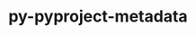 ---
title: "py-pyproject-metadata"
layout: cache
categories: [package, develop-2023-12-17]
meta: {"versions": ["0.7.1"], "compilers": ["apple-clang@=15.0.0", "cce@=15.0.1", "gcc@=11.1.0", "gcc@=11.3.0", "gcc@=11.4.0", "gcc@=12.3.0", "gcc@=9.4.0", "oneapi@=2023.2.0"], "oss": ["rhel8", "ubuntu20.04", "ubuntu22.04", "ventura"], "platforms": ["darwin", "linux"], "targets": ["aarch64", "neoverse_v1", "ppc64le", "x86_64_v3", "zen4"], "stacks": ["data-vis-sdk", "e4s", "e4s-cray-rhel", "e4s-neoverse_v1", "e4s-oneapi", "e4s-power", "e4s-rocm-external", "ml-darwin-aarch64-mps", "ml-linux-x86_64-cpu", "ml-linux-x86_64-cuda", "ml-linux-x86_64-rocm", "root", "tutorial"], "num_specs": 20, "num_specs_by_stack": {"ml-darwin-aarch64-mps": 2, "root": 20, "e4s-cray-rhel": 1, "e4s-neoverse_v1": 3, "e4s-power": 3, "data-vis-sdk": 1, "e4s": 3, "e4s-rocm-external": 1, "e4s-oneapi": 3, "ml-linux-x86_64-cpu": 3, "ml-linux-x86_64-cuda": 3, "ml-linux-x86_64-rocm": 3, "tutorial": 1}}
spec_details: [{"hash": "7cjkanc5n2d5bnl6wxpyskctepwa2ent", "compiler": "apple-clang@=15.0.0", "versions": ["0.7.1"], "os": "ventura", "platform": "darwin", "target": "aarch64", "variants": ["build_system=python_pip"], "stacks": ["ml-darwin-aarch64-mps", "root"], "size": "-", "tarball": "https://binaries.spack.io/releases/develop-2023-12-17/build_cache/darwin-ventura-aarch64/apple-clang-15.0.0/py-pyproject-metadata-0.7.1/darwin-ventura-aarch64-apple-clang-15.0.0-py-pyproject-metadata-0.7.1-7cjkanc5n2d5bnl6wxpyskctepwa2ent.spack"}, {"hash": "drredgku6svljcpbpcczyyr6gvmqcuek", "compiler": "apple-clang@=15.0.0", "versions": ["0.7.1"], "os": "ventura", "platform": "darwin", "target": "aarch64", "variants": ["build_system=python_pip"], "stacks": ["ml-darwin-aarch64-mps", "root"], "size": "-", "tarball": "https://binaries.spack.io/releases/develop-2023-12-17/build_cache/darwin-ventura-aarch64/apple-clang-15.0.0/py-pyproject-metadata-0.7.1/darwin-ventura-aarch64-apple-clang-15.0.0-py-pyproject-metadata-0.7.1-drredgku6svljcpbpcczyyr6gvmqcuek.spack"}, {"hash": "astl3xdmmaxeyp6s3h2gqnspwxllbbkk", "compiler": "cce@=15.0.1", "versions": ["0.7.1"], "os": "rhel8", "platform": "linux", "target": "zen4", "variants": ["build_system=python_pip"], "stacks": ["e4s-cray-rhel", "root"], "size": "-", "tarball": "https://binaries.spack.io/releases/develop-2023-12-17/build_cache/linux-rhel8-zen4/cce-15.0.1/py-pyproject-metadata-0.7.1/linux-rhel8-zen4-cce-15.0.1-py-pyproject-metadata-0.7.1-astl3xdmmaxeyp6s3h2gqnspwxllbbkk.spack"}, {"hash": "yqvvhaxe2rki6w4wsnb2fhvwwz3n47we", "compiler": "gcc@=11.4.0", "versions": ["0.7.1"], "os": "ubuntu20.04", "platform": "linux", "target": "neoverse_v1", "variants": ["build_system=python_pip"], "stacks": ["e4s-neoverse_v1", "root"], "size": "-", "tarball": "https://binaries.spack.io/releases/develop-2023-12-17/build_cache/linux-ubuntu20.04-neoverse_v1/gcc-11.4.0/py-pyproject-metadata-0.7.1/linux-ubuntu20.04-neoverse_v1-gcc-11.4.0-py-pyproject-metadata-0.7.1-yqvvhaxe2rki6w4wsnb2fhvwwz3n47we.spack"}, {"hash": "2etdhsohe246oagjzexiilzvni7forfe", "compiler": "gcc@=11.4.0", "versions": ["0.7.1"], "os": "ubuntu20.04", "platform": "linux", "target": "neoverse_v1", "variants": ["build_system=python_pip"], "stacks": ["e4s-neoverse_v1", "root"], "size": "-", "tarball": "https://binaries.spack.io/releases/develop-2023-12-17/build_cache/linux-ubuntu20.04-neoverse_v1/gcc-11.4.0/py-pyproject-metadata-0.7.1/linux-ubuntu20.04-neoverse_v1-gcc-11.4.0-py-pyproject-metadata-0.7.1-2etdhsohe246oagjzexiilzvni7forfe.spack"}, {"hash": "okzn6sa4kej76mthegptbcs57guhusyq", "compiler": "gcc@=11.4.0", "versions": ["0.7.1"], "os": "ubuntu20.04", "platform": "linux", "target": "neoverse_v1", "variants": ["build_system=python_pip"], "stacks": ["e4s-neoverse_v1", "root"], "size": "-", "tarball": "https://binaries.spack.io/releases/develop-2023-12-17/build_cache/linux-ubuntu20.04-neoverse_v1/gcc-11.4.0/py-pyproject-metadata-0.7.1/linux-ubuntu20.04-neoverse_v1-gcc-11.4.0-py-pyproject-metadata-0.7.1-okzn6sa4kej76mthegptbcs57guhusyq.spack"}, {"hash": "z4no7vs7aovsfozbid3jxf3selbbzabu", "compiler": "gcc@=9.4.0", "versions": ["0.7.1"], "os": "ubuntu20.04", "platform": "linux", "target": "ppc64le", "variants": ["build_system=python_pip"], "stacks": ["e4s-power", "root"], "size": "-", "tarball": "https://binaries.spack.io/releases/develop-2023-12-17/build_cache/linux-ubuntu20.04-ppc64le/gcc-9.4.0/py-pyproject-metadata-0.7.1/linux-ubuntu20.04-ppc64le-gcc-9.4.0-py-pyproject-metadata-0.7.1-z4no7vs7aovsfozbid3jxf3selbbzabu.spack"}, {"hash": "qjcd3zlvuzbatplqqjtlehwnnjo2jrmm", "compiler": "gcc@=9.4.0", "versions": ["0.7.1"], "os": "ubuntu20.04", "platform": "linux", "target": "ppc64le", "variants": ["build_system=python_pip"], "stacks": ["e4s-power", "root"], "size": "-", "tarball": "https://binaries.spack.io/releases/develop-2023-12-17/build_cache/linux-ubuntu20.04-ppc64le/gcc-9.4.0/py-pyproject-metadata-0.7.1/linux-ubuntu20.04-ppc64le-gcc-9.4.0-py-pyproject-metadata-0.7.1-qjcd3zlvuzbatplqqjtlehwnnjo2jrmm.spack"}, {"hash": "4lewjpjujiavwxgyaxpdekab6jgimz7k", "compiler": "gcc@=9.4.0", "versions": ["0.7.1"], "os": "ubuntu20.04", "platform": "linux", "target": "ppc64le", "variants": ["build_system=python_pip"], "stacks": ["e4s-power", "root"], "size": "-", "tarball": "https://binaries.spack.io/releases/develop-2023-12-17/build_cache/linux-ubuntu20.04-ppc64le/gcc-9.4.0/py-pyproject-metadata-0.7.1/linux-ubuntu20.04-ppc64le-gcc-9.4.0-py-pyproject-metadata-0.7.1-4lewjpjujiavwxgyaxpdekab6jgimz7k.spack"}, {"hash": "chazbqda4b2ldddtrzsrcro6yzotqprj", "compiler": "gcc@=11.1.0", "versions": ["0.7.1"], "os": "ubuntu20.04", "platform": "linux", "target": "x86_64_v3", "variants": ["build_system=python_pip"], "stacks": ["data-vis-sdk", "root"], "size": "-", "tarball": "https://binaries.spack.io/releases/develop-2023-12-17/build_cache/linux-ubuntu20.04-x86_64_v3/gcc-11.1.0/py-pyproject-metadata-0.7.1/linux-ubuntu20.04-x86_64_v3-gcc-11.1.0-py-pyproject-metadata-0.7.1-chazbqda4b2ldddtrzsrcro6yzotqprj.spack"}, {"hash": "bmphe3xfq2xcsycrqhgjih5rt4zbwua3", "compiler": "gcc@=11.4.0", "versions": ["0.7.1"], "os": "ubuntu20.04", "platform": "linux", "target": "x86_64_v3", "variants": ["build_system=python_pip"], "stacks": ["e4s", "e4s-rocm-external", "root"], "size": "-", "tarball": "https://binaries.spack.io/releases/develop-2023-12-17/build_cache/linux-ubuntu20.04-x86_64_v3/gcc-11.4.0/py-pyproject-metadata-0.7.1/linux-ubuntu20.04-x86_64_v3-gcc-11.4.0-py-pyproject-metadata-0.7.1-bmphe3xfq2xcsycrqhgjih5rt4zbwua3.spack"}, {"hash": "zluxassfcycwz4f4mv5hxxiv7ad6c3c7", "compiler": "gcc@=11.4.0", "versions": ["0.7.1"], "os": "ubuntu20.04", "platform": "linux", "target": "x86_64_v3", "variants": ["build_system=python_pip"], "stacks": ["e4s", "root"], "size": "-", "tarball": "https://binaries.spack.io/releases/develop-2023-12-17/build_cache/linux-ubuntu20.04-x86_64_v3/gcc-11.4.0/py-pyproject-metadata-0.7.1/linux-ubuntu20.04-x86_64_v3-gcc-11.4.0-py-pyproject-metadata-0.7.1-zluxassfcycwz4f4mv5hxxiv7ad6c3c7.spack"}, {"hash": "wvavmjuwbpavfpwe24l62fgmhoovdbpq", "compiler": "gcc@=11.4.0", "versions": ["0.7.1"], "os": "ubuntu20.04", "platform": "linux", "target": "x86_64_v3", "variants": ["build_system=python_pip"], "stacks": ["e4s", "root"], "size": "-", "tarball": "https://binaries.spack.io/releases/develop-2023-12-17/build_cache/linux-ubuntu20.04-x86_64_v3/gcc-11.4.0/py-pyproject-metadata-0.7.1/linux-ubuntu20.04-x86_64_v3-gcc-11.4.0-py-pyproject-metadata-0.7.1-wvavmjuwbpavfpwe24l62fgmhoovdbpq.spack"}, {"hash": "f66hpmsx255kxejtkcemcjg6n3eacz4m", "compiler": "oneapi@=2023.2.0", "versions": ["0.7.1"], "os": "ubuntu20.04", "platform": "linux", "target": "x86_64_v3", "variants": ["build_system=python_pip"], "stacks": ["e4s-oneapi", "root"], "size": "-", "tarball": "https://binaries.spack.io/releases/develop-2023-12-17/build_cache/linux-ubuntu20.04-x86_64_v3/oneapi-2023.2.0/py-pyproject-metadata-0.7.1/linux-ubuntu20.04-x86_64_v3-oneapi-2023.2.0-py-pyproject-metadata-0.7.1-f66hpmsx255kxejtkcemcjg6n3eacz4m.spack"}, {"hash": "bt2spzmpiwqs7raf7b7bfmhvk2bib2yd", "compiler": "oneapi@=2023.2.0", "versions": ["0.7.1"], "os": "ubuntu20.04", "platform": "linux", "target": "x86_64_v3", "variants": ["build_system=python_pip"], "stacks": ["e4s-oneapi", "root"], "size": "-", "tarball": "https://binaries.spack.io/releases/develop-2023-12-17/build_cache/linux-ubuntu20.04-x86_64_v3/oneapi-2023.2.0/py-pyproject-metadata-0.7.1/linux-ubuntu20.04-x86_64_v3-oneapi-2023.2.0-py-pyproject-metadata-0.7.1-bt2spzmpiwqs7raf7b7bfmhvk2bib2yd.spack"}, {"hash": "crgc3ncuedwwsm5uqoosdhnleivc5bhc", "compiler": "oneapi@=2023.2.0", "versions": ["0.7.1"], "os": "ubuntu20.04", "platform": "linux", "target": "x86_64_v3", "variants": ["build_system=python_pip"], "stacks": ["e4s-oneapi", "root"], "size": "-", "tarball": "https://binaries.spack.io/releases/develop-2023-12-17/build_cache/linux-ubuntu20.04-x86_64_v3/oneapi-2023.2.0/py-pyproject-metadata-0.7.1/linux-ubuntu20.04-x86_64_v3-oneapi-2023.2.0-py-pyproject-metadata-0.7.1-crgc3ncuedwwsm5uqoosdhnleivc5bhc.spack"}, {"hash": "hcxbv7d4bxtb7cvxivyqngisonhc5oij", "compiler": "gcc@=11.3.0", "versions": ["0.7.1"], "os": "ubuntu22.04", "platform": "linux", "target": "x86_64_v3", "variants": ["build_system=python_pip"], "stacks": ["ml-linux-x86_64-cpu", "ml-linux-x86_64-cuda", "root", "ml-linux-x86_64-rocm"], "size": "-", "tarball": "https://binaries.spack.io/releases/develop-2023-12-17/build_cache/linux-ubuntu22.04-x86_64_v3/gcc-11.3.0/py-pyproject-metadata-0.7.1/linux-ubuntu22.04-x86_64_v3-gcc-11.3.0-py-pyproject-metadata-0.7.1-hcxbv7d4bxtb7cvxivyqngisonhc5oij.spack"}, {"hash": "zrwys6l5cztfciymvhp5thzartjpflgu", "compiler": "gcc@=11.3.0", "versions": ["0.7.1"], "os": "ubuntu22.04", "platform": "linux", "target": "x86_64_v3", "variants": ["build_system=python_pip"], "stacks": ["ml-linux-x86_64-cpu", "ml-linux-x86_64-cuda", "root", "ml-linux-x86_64-rocm"], "size": "-", "tarball": "https://binaries.spack.io/releases/develop-2023-12-17/build_cache/linux-ubuntu22.04-x86_64_v3/gcc-11.3.0/py-pyproject-metadata-0.7.1/linux-ubuntu22.04-x86_64_v3-gcc-11.3.0-py-pyproject-metadata-0.7.1-zrwys6l5cztfciymvhp5thzartjpflgu.spack"}, {"hash": "vv5abtk3h6ssymbatmuyvcli6u6v5p4q", "compiler": "gcc@=11.3.0", "versions": ["0.7.1"], "os": "ubuntu22.04", "platform": "linux", "target": "x86_64_v3", "variants": ["build_system=python_pip"], "stacks": ["ml-linux-x86_64-cpu", "ml-linux-x86_64-cuda", "root", "ml-linux-x86_64-rocm"], "size": "-", "tarball": "https://binaries.spack.io/releases/develop-2023-12-17/build_cache/linux-ubuntu22.04-x86_64_v3/gcc-11.3.0/py-pyproject-metadata-0.7.1/linux-ubuntu22.04-x86_64_v3-gcc-11.3.0-py-pyproject-metadata-0.7.1-vv5abtk3h6ssymbatmuyvcli6u6v5p4q.spack"}, {"hash": "emsh4q6jviakjpdzoorewp7jgsywtqre", "compiler": "gcc@=12.3.0", "versions": ["0.7.1"], "os": "ubuntu22.04", "platform": "linux", "target": "x86_64_v3", "variants": ["build_system=python_pip"], "stacks": ["tutorial", "root"], "size": "-", "tarball": "https://binaries.spack.io/releases/develop-2023-12-17/build_cache/linux-ubuntu22.04-x86_64_v3/gcc-12.3.0/py-pyproject-metadata-0.7.1/linux-ubuntu22.04-x86_64_v3-gcc-12.3.0-py-pyproject-metadata-0.7.1-emsh4q6jviakjpdzoorewp7jgsywtqre.spack"}]
---